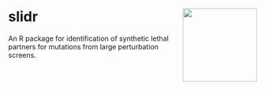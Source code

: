 # slidr <img src="https://github.com/cbg-ethz/slidr/blob/master/slidr.png" align="right" width="150px"/>

An R package for identification of synthetic lethal partners for mutations from large perturbation screens.
